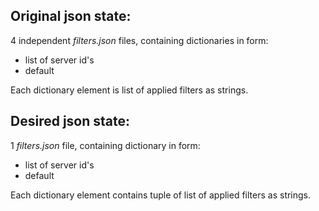 ## Original json state:
4 independent *filters.json* files, containing dictionaries in form:
* list of server id's
* default

Each dictionary element is list of applied filters as strings.

## Desired json state:
1 *filters.json* file, containing dictionary in form:
* list of server id's
* default

Each dictionary element contains tuple of list of applied
filters as strings.